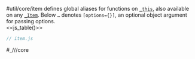#util/core/item defines global aliases for functions on [`_this`](https://mindbox.io/#MindPage/core/properties/_this), also available on any [`_Item`](https://mindbox.io/#MindPage/core/_Item). Below `…` denotes `[options={}]`, an optional object argument for passing options.  
<<js_table()>>

```js_removed:item.js
// item.js
```

#_///core